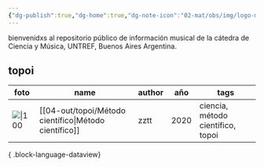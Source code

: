 ```yaml
---
{"dg-publish":true,"dg-home":true,"dg-note-icon":"02-mat/obs/img/logo-musiki-only.png","permalink":"/home/","tags":["gardenEntry"],"dgPassFrontmatter":true,"noteIcon":"02-mat/obs/img/logo-musiki-only.png","created":"","updated":""}
---
```



bienvenidxs al repositorio público de información musical de la cátedra de Ciencia y Música, UNTREF, Buenos Aires Argentina. 

## topoi

| foto                                                                        | name                                                     | author | año  | tags                              |
| --------------------------------------------------------------------------- | -------------------------------------------------------- | ------ | ---- | --------------------------------- |
| ![\|100](https://plato.stanford.edu/entries/descartes-method/fg-tennis.png) | [[04-out/topoi/Método científico\|Método científico]] | zztt   | 2020 | ciencia, método científico, topoi |

{ .block-language-dataview}


